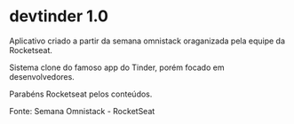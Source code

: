 # devtinder 1.0

Aplicativo criado a partir da semana omnistack oraganizada pela equipe da Rocketseat.

Sistema clone do famoso app do Tinder, porém focado em desenvolvedores.




Parabéns Rocketseat pelos conteúdos.

Fonte: Semana Omnistack - RocketSeat